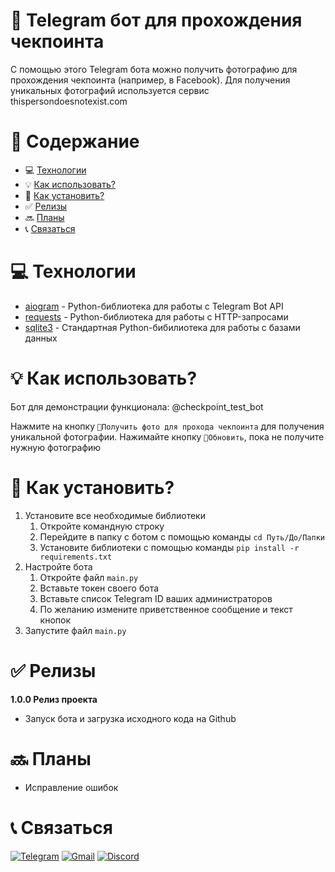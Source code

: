 # :man: Telegram бот для прохождения чекпоинта

С помощью этого Telegram бота можно получить фотографию для прохождения чекпоинта (например, в Facebook).
Для получения уникальных фотографий используется сервис thispersondoesnotexist.com

# :page_facing_up: Содержание

- :computer: [Технологии](#computer-технологии)
- :bulb: [Как использовать?](#bulb-как-использовать)
- :floppy_disk: [Как установить?](#floppy_disk-как-установить)
- :white_check_mark: [Релизы](#white_check_mark-релизы)
- :soon: [Планы](#soon-планы)
- :telephone_receiver: [Связаться](#telephone_receiver-связаться)

# :computer: Технологии

* [aiogram](https://github.com/aiogram/aiogram) - Python-библиотека для работы с Telegram Bot API
* [requests](https://github.com/psf/requests) - Python-библиотека для работы с HTTP-запросами
* [sqlite3](https://docs.python.org/3/library/sqlite3.html) - Стандартная Python-бибилиотека для работы с базами данных

# :bulb: Как использовать?

Бот для демонстрации функционала: @checkpoint_test_bot

Нажмите на кнопку `👨Получить фото для прохода чекпоинта` для получения уникальной фотографии. Нажимайте кнопку `🔄Обновить`, пока не получите нужную фотографию

# :floppy_disk: Как установить?

1. Установите все необходимые библиотеки
	1. Откройте командную строку
	2. Перейдите в папку с ботом с помощью команды `cd Путь/До/Папки`
	3. Установите библиотеки с помощью команды `pip install -r requirements.txt`
2. Настройте бота
	1. Откройте файл `main.py`
	2. Вставьте токен своего бота
	3. Вставьте список Telegram ID ваших администраторов
	4. По желанию измените приветственное сообщение и текст кнопок
3. Запустите файл `main.py`

# :white_check_mark: Релизы

__1.0.0 Релиз проекта__

* Запуск бота и загрузка исходного кода на Github

# :soon: Планы

* Исправление ошибок

# :telephone_receiver: Связаться

[![Telegram](https://img.shields.io/badge/Telegram-2CA5E0?style=for-the-badge&logo=telegram&logoColor=white)](https://t.me/k0t0hlebushek)
[![Gmail](https://img.shields.io/badge/Gmail-D14836?style=for-the-badge&logo=gmail&logoColor=white)](mailto:kotohlebushek@mail.ru)
[![Discord](https://img.shields.io/badge/Discord-%237289DA.svg?style=for-the-badge&logo=discord&logoColor=white)](https://discord.com/users/628531217817665537)
